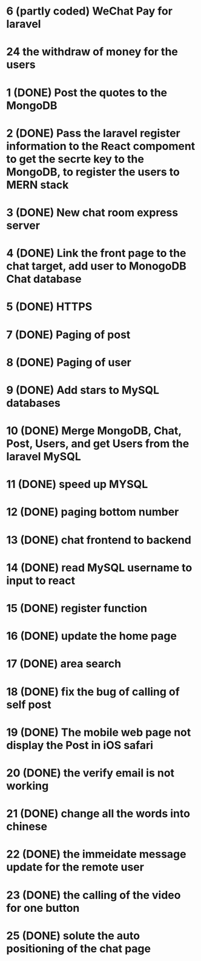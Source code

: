 



# 6 (partly coded) WeChat Pay for laravel 
# 24 the withdraw of money for the users
 





# 1 	(DONE) 	Post the quotes to the MongoDB 
# 2 	(DONE) 	Pass the laravel register information to the React compoment to get the secrte key to the MongoDB, to register the users to MERN stack
# 3 	(DONE) 	New chat room express server 
# 4 	(DONE) 	Link the front page to the chat target, add user to MonogoDB Chat database 
# 5 	(DONE) 	HTTPS  
# 7 	(DONE)  Paging of post 
# 8 	(DONE)  Paging of user 
# 9 	(DONE)  Add stars to MySQL databases
# 10 	(DONE) 	Merge MongoDB, Chat, Post, Users, and get Users from the laravel MySQL 
# 11 	(DONE) 	speed up MYSQL
# 12 	(DONE)  paging bottom number
# 13 	(DONE)  chat frontend to backend
# 14 	(DONE)  read MySQL username to input to react
# 15 	(DONE)  register function
# 16 	(DONE)  update the home page 
# 17 	(DONE)  area search
# 18 	(DONE)  fix the bug of calling of self post
# 19 	(DONE)  The mobile web page not display the Post in iOS safari
# 20 	(DONE)  the verify email is not working
# 21 	(DONE)  change all the words into chinese
# 22 	(DONE)  the immeidate message update for the remote user
# 23 	(DONE)  the calling of the video for one button
# 25 	(DONE)  solute the auto positioning of the chat page



